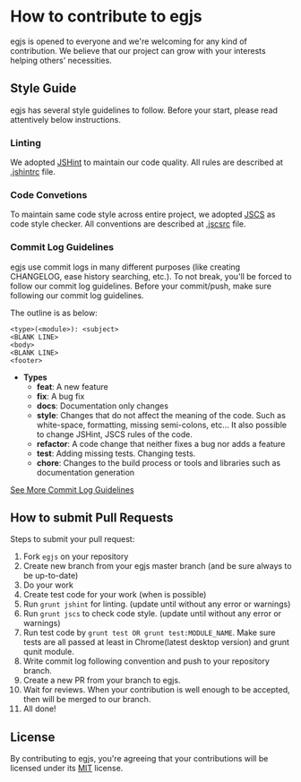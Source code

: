 # How to contribute to egjs
egjs is opened to everyone and we're welcoming for any kind of contribution.
We believe that our project can grow with your interests helping others' necessities.

## Style Guide

egjs has several style guidelines to follow.
Before your start, please read attentively below instructions.

### Linting
We adopted [JSHint](http://jshint.com/) to maintain our code quality. 
All rules are described at [.jshintrc](.jshintrc) file.

### Code Convetions
To maintain same code style across entire project, we adopted [JSCS](http://jscs.info/) as code style checker.
All conventions are described at [.jscsrc](.jscsrc) file.

### Commit Log Guidelines
egjs use commit logs in many different purposes (like creating CHANGELOG, ease history searching, etc.).
To not break, you'll be forced to follow our commit log guidelines.
Before your commit/push, make sure following our commit log guidelines.

The outline is as below:
```
<type>(<module>): <subject>
<BLANK LINE>
<body>
<BLANK LINE>
<footer>
```

- **Types**
  - **feat**: A new feature
  - **fix**: A bug fix
  - **docs**: Documentation only changes
  - **style**: Changes that do not affect the meaning of the code. Such as white-space, formatting, missing semi-colons, etc... It also possible to change JSHint, JSCS rules of the code.
  - **refactor**: A code change that neither fixes a bug nor adds a feature
  - **test**: Adding missing tests. Changing tests.
  - **chore**: Changes to the build process or tools and libraries such as documentation generation

[See More Commit Log Guidelines](https://github.com/egjs/egjs/wiki/Commit-Log-Guidelines)

## How to submit Pull Requests
Steps to submit your pull request:

1. Fork `egjs` on your repository
2. Create new branch from your egjs master branch (and be sure always to be up-to-date)
3. Do your work
4. Create test code for your work (when is possible)
5. Run `grunt jshint` for linting. (update until without any error or warnings)
6. Run `grunt jscs` to check code style. (update until without any error or warnings)
7. Run test code by `grunt test OR grunt test:MODULE_NAME`.
   Make sure tests are all passed at least in Chrome(latest desktop version) and grunt qunit module.
8. Write commit log following convention and push to your repository branch.
9. Create a new PR from your branch to egjs.
10. Wait for reviews.
    When your contribution is well enough to be accepted, then will be merged to our branch.
11. All done!


## License
By contributing to egjs, you're agreeing that your contributions will be licensed under its [MIT](https://opensource.org/licenses/MIT) license.
